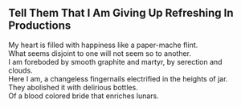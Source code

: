 Tell Them That I Am Giving Up Refreshing In Productions
-------------------------------------------------------
My heart is filled with happiness like a paper-mache flint.  
What seems disjoint to one will not seem so to another.  
I am foreboded by smooth graphite and martyr, by serection and  
clouds.  
Here I am, a changeless fingernails electrified in the heights of jar.  
They abolished it with delirious bottles.  
Of a blood colored bride that enriches lunars.  
